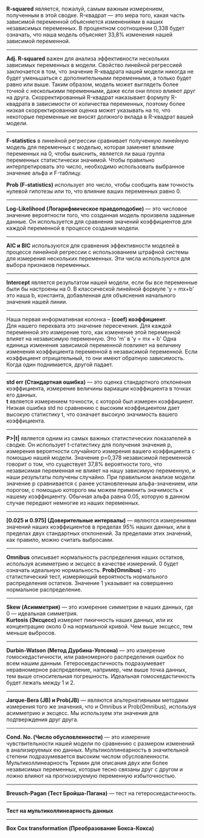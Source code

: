 __R-squared__ является, пожалуй, самым важным измерением, 
полученным в этой сводке. R-квадрат — это мера того, 
какая часть зависимой переменной объясняется изменениями 
в наших независимых переменных. В процентном соотношении 
0,338 будет означать, что наша модель объясняет 33,8% 
изменения нашей зависимой переменной.
***
__Adj. R-squared__ важен для анализа эффективности
нескольких зависимых переменных в модели. Свойство линейной регрессией 
заключается в том, что значение R-квадрата нашей модели никогда 
не будет уменьшаться с дополнительными переменными, а только будет 
равно или выше. Таким образом, модель может выглядеть более точной 
с несколькими переменными, даже если они плохо влияют друг на друга. 
Скорректированный R-квадрат наказывает формулу R-квадрата в зависимости 
от количества переменных, поэтому более низкая скорректированная оценка 
может указывать на то, что некоторые переменные не вносят должного вклада 
в R-квадрат вашей модели.
***
__F-statistics__ в линейной регрессии сравнивает полученную линейную модель
для переменных с моделью, которая заменяет влияние переменных на 0, 
чтобы выяснить, является ли ваша группа переменных статистически значимой.
Чтобы правильно интерпретировать это число, необходимо использовать 
выбранное значение альфа и F-таблицу.

__Prob (F-statistics)__ использует это число, чтобы сообщить вам точность
нулевой гипотезы или то, что влияние ваших переменных равно 0.
***
__Log-Likelihood (Логарифмическое правдоподобие)__ — это числовое значение 
вероятности того, что созданная модель произвела заданные данные. 
Он используется для сравнения значений коэффициентов для каждой переменной 
в процессе создания модели.
***
__AIC и BIC__ используются для сравнения эффективности моделей в процессе 
линейной регрессии с использованием штрафной системы для измерения 
нескольких переменных. Эти числа используются для выбора признаков переменных.
***
__Intercept__ является результатом нашей модели, если бы все переменные 
были бы настроены на 0. В классической линейной формуле 'y = mx+b' 
это наша b, константа, добавленная для объяснения начального значения нашей линии.
***
Наша первая информативная колонка – __(coef) коэффициент__.\
Для нашего перехвата это значение пересечения. 
Для каждой переменной это измерение того, как изменение этой переменной 
влияет на независимую переменную. Это 'm' в 'y = mx + b' Одна единица 
изменения зависимой переменной повлияет на величину изменения коэффициента
переменной в независимой переменной. Если коэффициент отрицательный, 
то они имеют обратную зависимость. Когда один поднимается, другой падает.
***
__std err (Стандартная ошибка)__ — это оценка стандартного отклонения 
коэффициента, измерение величины вариации коэффициента в точках его данных.\
__t__ является измерением точности, с которой был измерен коэффициент. 
Низкая ошибка std по сравнению с высоким коэффициентом дает высокую 
статистику t, что означает высокую значимость вашего коэффициента.
***
__P>|t|__ является одним из самых важных статистических показателей в сводке. 
Он использует t-статистику для получения значения p, измерения вероятности 
случайного измерения вашего коэффициента с помощью нашей модели. 
Значение p=0,378 независимой переменной говорит о том, что существует 37,8% 
вероятности того, что независимая переменная не влияет на нашу зависимую
переменную, и наши результаты получены случайно. При правильном анализе 
модели значение p сравнивается с ранее установленным альфа-значением, 
или порогом, с помощью которого мы можем применить значимость 
к нашему коэффициенту. Обычная альфа равна 0.05, которую в данном случае
передают немногие из наших переменных.
***
__[0.025 и 0.975] (Доверительные интервалы)__ — являются измерениями значений 
наших коэффициентов в пределах 95% наших данных, или в пределах двух стандартных
отклонений. За пределами этих значений, как правило, можно считать выбросами.
***
__Omnibus__ описывает нормальность распределения наших остатков, используя 
асимметрию и эксцесс в качестве измерений. 0 будет означать идеальную 
нормальность. __Prob(Omnibus)__ - это статистический тест, измеряющий 
вероятность нормального распределения остатков. Значение 1 указывает 
на совершенно нормальное распределение.
***
__Skew (Асимметрия)__ — это измерение симметрии в наших данных,
где 0 — идеальная симметрия. \
__Kurtosis (Эксцесс)__ измеряет пикичность наших данных, или их 
концентрацию около 0 на нормальной кривой. Чем выше эксцесс, 
тем меньше выбросов.
***
__Durbin-Watson (Метод Дурбина-Уотсона)__ — это измерение гомоскедастичности, 
или равномерного распределения ошибок по всем нашим данным. 
Гетероскедастичность подразумевает неравномерное распределение, 
например, чем выше точка данных, тем выше относительная погрешность. 
Идеальная гомоскедастичность будет лежать между 1 и 2.
***
__Jarque-Bera (JB) и Prob(JB)__ — являются альтернативными методами
измерения того же значения, что и Omnibus и Prob(Omnibus), 
используя асимметрию и эксцесс. Мы используем эти значения для
подтверждения друг друга.
***
__Cond. No. (Число обусловленности)__ — это измерение чувствительности 
нашей модели по сравнению с размером изменений в анализируемых ею данных.
Мультиколлинеарность в значительной степени подразумевается высоким числом 
обусловленности. Мультиколлинеарность Термин для описания двух или более 
независимых переменных, которые тесно связаны друг с другом и ложно 
влияют на прогнозируемую переменную избыточностью.
***
__Breusch-Pagan (Тест Бройша-Пагана)__ — тест на гетероскедастичность.
***
__Тест на мультиколлинеарность данных__
***
__Box Cox transformation (Преобразование Бокса-Кокса)__